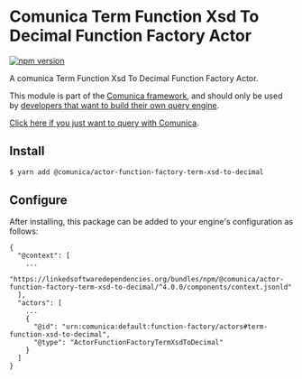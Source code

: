 # Comunica Term Function Xsd To Decimal Function Factory Actor

[![npm version](https://badge.fury.io/js/%40comunica%2Factor-function-factory-term-function-xsd-to-decimal.svg)](https://www.npmjs.com/package/@comunica/actor-function-factory-term-xsd-to-decimal)

A comunica Term Function Xsd To Decimal Function Factory Actor.

This module is part of the [Comunica framework](https://github.com/comunica/comunica),
and should only be used by [developers that want to build their own query engine](https://comunica.dev/docs/modify/).

[Click here if you just want to query with Comunica](https://comunica.dev/docs/query/).

## Install

```bash
$ yarn add @comunica/actor-function-factory-term-xsd-to-decimal
```

## Configure

After installing, this package can be added to your engine's configuration as follows:
```text
{
  "@context": [
    ...
    "https://linkedsoftwaredependencies.org/bundles/npm/@comunica/actor-function-factory-term-xsd-to-decimal/^4.0.0/components/context.jsonld"
  ],
  "actors": [
    ...
    {
      "@id": "urn:comunica:default:function-factory/actors#term-function-xsd-to-decimal",
      "@type": "ActorFunctionFactoryTermXsdToDecimal"
    }
  ]
}
```
